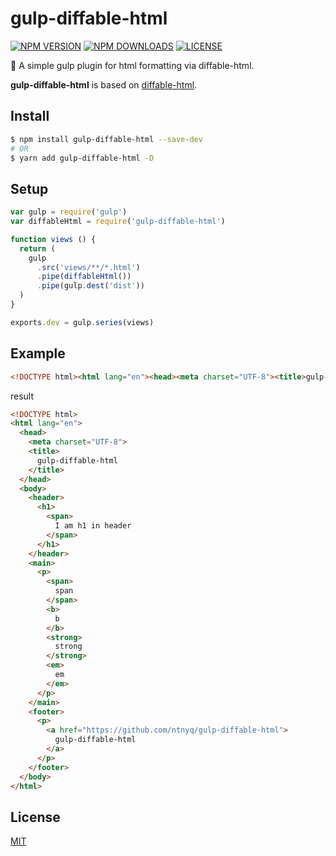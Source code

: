 # gulp-diffable-html

[![NPM VERSION](https://img.shields.io/npm/v/gulp-diffable-html.svg)](https://www.npmjs.com/package/gulp-diffable-html)
[![NPM DOWNLOADS](https://img.shields.io/npm/dm/gulp-diffable-html.svg)](https://www.npmjs.com/package/gulp-diffable-html)
[![LICENSE](https://img.shields.io/github/license/ntnyq/gulp-diffable-html.svg)](https://github.com/ntnyq/gulp-diffable-html/blob/master/LICENSE)

:beer: A simple gulp plugin for html formatting via diffable-html.

__gulp-diffable-html__ is based on [diffable-html](https://github.com/rayrutjes/diffable-html).

## Install

``` bash
$ npm install gulp-diffable-html --save-dev
# OR
$ yarn add gulp-diffable-html -D
```

## Setup

``` js
var gulp = require('gulp')
var diffableHtml = require('gulp-diffable-html')

function views () {
  return (
    gulp
      .src('views/**/*.html')
      .pipe(diffableHtml())
      .pipe(gulp.dest('dist'))
  )
}

exports.dev = gulp.series(views)
```

## Example

``` html
<!DOCTYPE html><html lang="en"><head><meta charset="UTF-8"><title>gulp-diffable-html</title></head><body><header><h1><span>I am h1 in header</span></h1></header><main><p><span>span</span><b>b</b><strong>strong</strong><em>em</em></p></main><footer><p><a href="https://github.com/ntnyq/gulp-diffable-html">gulp-diffable-html</a></p></footer></body></html>
```

result

``` html
<!DOCTYPE html>
<html lang="en">
  <head>
    <meta charset="UTF-8">
    <title>
      gulp-diffable-html
    </title>
  </head>
  <body>
    <header>
      <h1>
        <span>
          I am h1 in header
        </span>
      </h1>
    </header>
    <main>
      <p>
        <span>
          span
        </span>
        <b>
          b
        </b>
        <strong>
          strong
        </strong>
        <em>
          em
        </em>
      </p>
    </main>
    <footer>
      <p>
        <a href="https://github.com/ntnyq/gulp-diffable-html">
          gulp-diffable-html
        </a>
      </p>
    </footer>
  </body>
</html>
```

## License

[MIT](./LICENSE)
